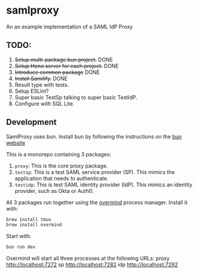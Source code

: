 # samlproxy
An an example implementation of a SAML IdP Proxy

## TODO:
1. ~~Setup multi-package bun project.~~ DONE
1. ~~Setup Hono server for each project.~~ DONE
1. ~~Introduce common package~~ DONE
1. ~~Install Samilify.~~ DONE
1. Result type with tests.
1. Setup ESLint?
1. Super basic TestSp talking to super basic TestIdP.
1. Configure with SQL Lite.

## Development
SamlProxy uses bun. Install bun by following the instructions on the [bun website](https://bun.sh/docs/installation)

This is a monorepo containing 3 packages:
1. `proxy`: This is the core proxy package.
1. `testsp`: This is a test SAML service provider (SP). This mimics the application that needs to authenticate.
1. `testidp`: This is test SAML identity provider (IdP). This mimics an identity provider, such as Okta or Auth0.

All 3 packages run together using the [overmind](https://github.com/DarthSim/overmind) process manager. Install it with:
```zsh
brew install tmux
brew install overmind
```

Start with:
```zsh
bun run dev
```
Overmind will start all three processes at the following URLs:
proxy  <http://localhost:7272>
sp     <http://localhost:7282>
idp    <http://localhost:7292>
